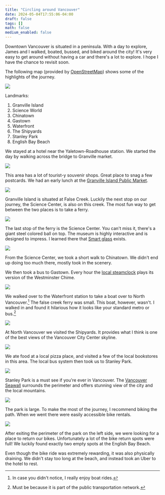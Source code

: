 ```yaml
---
title: "Circling around Vancouver"
date: 2024-05-04T17:55:06-04:00
draft: false
tags: []
math: false
medium_enabled: false
---
```


Downtown Vancouver is situated in a peninsula. With a day to explore, James and I walked, boated, bussed, and biked around the city! It's very easy to get around without having a car and there's a lot to explore. I hope I have the chance to revisit soon.

The following map (provided by [OpenStreetMap](https://www.openstreetmap.org/)) shows some of the highlights of the journey.

![](/files/images/blog/vancouver_map_landmarks.png)

Landmarks:

1. Granville Island
2. Science World
3. Chinatown
4. Gastown
5. Waterfront
6. The Shipyards
7. Stanley Park
8. English Bay Beach

We stayed at a hotel near the Yaletown-Roadhouse station. We started the day by walking across the bridge to Granville market.

![](/files/images/blog/PXL_20240226_183733824.MP.jpg)

This area has a lot of tourist-y souvenir shops. Great place to snag a few postcards. We had an early lunch at the [Granville Island Public Market](https://granvilleisland.com/public-market).



![](/files/images/blog/PXL_20240226_185801705.jpg)



Granville Island is situated at False Creek. Luckily the next stop on our journey, the Science Center, is also on this creek. The most fun way to get between the two places is to take a ferry.



![](/files/images/blog/PXL_20240226_192303724.jpg)



The last stop of the ferry is the Science Center. You can't miss it, there's a giant steel colored ball on top. The museum is highly interactive and is designed to impress. I learned there that [Smart glass](https://en.wikipedia.org/wiki/Smart_glass) exists.



![](/files/images/blog/PXL_20240220_225006159.jpg)

From the Science Center, we took a short walk to Chinatown. We didn't end up doing too much there, mostly took in the scenery.

We then took a bus to Gastown. Every hour the [local steamclock](https://www.atlasobscura.com/places/steam-clock-gastown-vancouver) plays its version of the Westminster Chime.

![](/files/images/blog/PXL_20240226_214940118.jpg)

We walked over to the Waterfront station to take a boat over to North Vancouver.[^1]  The false creek ferry was small. This boat, however, wasn't. I walked in and found it hilarious how it looks like your standard metro or bus.[^2]

[^1]: In case you didn't notice, I really enjoy boat rides.
[^2]: Must be because it is part of the public transportation network.

![](/files/images/blog/PXL_20240226_223129833.jpg)

At North Vancouver we visited the Shipyards. It provides what I think is one of the best views of the Vancouver City Center skyline.



![](/files/images/blog/PXL_20240226_230135004.MP.jpg)

We ate food at a local pizza place, and visited a few of the local bookstores in this area. The local bus system then took us to Stanley Park.

![](/files/images/blog/PXL_20240227_003904275.jpg)

Stanley Park is a must see if you're ever in Vancouver. The [Vancouver Seawall](https://en.wikipedia.org/wiki/Seawall_(Vancouver)) surrounds the perimeter and offers stunning view of the city and the local mountains.

![](/files/images/blog/PXL_20240227_012920333.jpg)

The park is large. To make the most of the journey, I recommend biking the path. When we went there were easily accessible bike rentals.

![](/files/images/blog/PXL_20240227_013849323.jpg)

After exiting the perimeter of the park on the left side, we were looking for a place to return our bikes. Unfortunately a lot of the bike return spots were full! We luckily found exactly two empty spots at the English Bay Beach.

Even though the bike ride was extremely rewarding, it was also physically draining. We didn't stay too long at the beach, and instead took an Uber to the hotel to rest.
